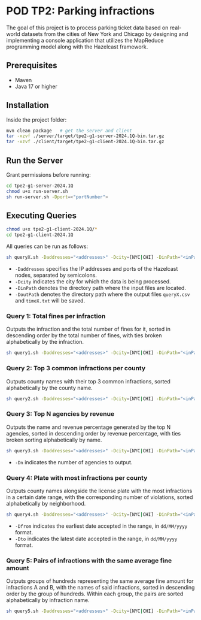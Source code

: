 # POD TP2: Parking infractions
The goal of this project is to process parking ticket data based on real-world datasets from the cities of New York and Chicago by designing and implementing a console application that utilizes the MapReduce programming model along with the Hazelcast framework.
## Prerequisites
* Maven
* Java 17 or higher
## Installation
Inside the project folder:
```bash
mvn clean package	# get the server and client
tar -xzvf ./server/target/tpe2-g1-server-2024.1Q-bin.tar.gz
tar -xzvf ./client/target/tpe2-g1-client-2024.1Q-bin.tar.gz
```
## Run the Server
Grant permissions before running:
```bash
cd tpe2-g1-server-2024.1Q
chmod u+x run-server.sh
sh run-server.sh -Dport=<"portNumber">
```

## Executing Queries
```bash
chmod u+x tpe2-g1-client-2024.1Q/*
cd tpe2-g1-client-2024.1Q
```
All queries can be run as follows:
```bash
sh queryX.sh -Daddresses="<addresses>" -Dcity=[NYC|CHI] -DinPath="<inPath>" -DoutPath="<outPath>" [params]
```
- `-Daddresses` specifies the IP addresses and ports of the Hazelcast nodes, separated by semicolons.
- `-Dcity` indicates the city for which the data is being processed.
- `-DinPath` denotes the directory path where the input files are located.
- `-DoutPath` denotes the directory path where the output files `queryX.csv` and `timeX.txt` will be saved.

### Query 1: Total fines per infraction
Outputs the infraction and the total number of fines for it, sorted in descending order by the total number of fines, with ties broken alphabetically by the infraction.
```bash
sh query1.sh -Daddresses="<addresses>" -Dcity=[NYC|CHI] -DinPath="<inPath>" -DoutPath="<outPath>"
```
### Query 2: Top 3 common infractions per county
Outputs county names with their top 3 common infractions, sorted alphabetically by the county name.
```bash
sh query2.sh -Daddresses="<addresses>" -Dcity=[NYC|CHI] -DinPath="<inPath>" -DoutPath="<outPath>"
```
### Query 3: Top N agencies by revenue
Outputs the name and revenue percentage generated by the top N agencies, sorted in descending order by revenue percentage, with ties broken sorting alphabetically by name.
```bash
sh query3.sh -Daddresses="<addresses>" -Dcity=[NYC|CHI] -DinPath="<inPath>" -DoutPath="<outPath>" -Dn="<N>"
```
* `-Dn` indicates the number of agencies to output.
### Query 4: Plate with most infractions per county
Outputs county names alongside the license plate with the most infractions in a certain date range, with the corresponding number of violations, sorted alphabetically by neighborhood.
```bash
sh query4.sh -Daddresses="<addresses>" -Dcity=[NYC|CHI] -DinPath="<inPath>" -DoutPath="<outPath>" -Dfrom="<fromDate>" -Dto="<toDate>"
```
* `-Dfrom` indicates the earliest date accepted in the range, in `dd/MM/yyyy` format.
* `-Dto` indicates the latest date accepted in the range, in `dd/MM/yyyy` format.
### Query 5: Pairs of infractions with the same average fine amount
Outputs groups of hundreds representing the same average fine amount for infractions A and B, with the names of said infractions, sorted in descending order by the group of hundreds. Within each group, the pairs are sorted alphabetically by infraction name.
```bash
sh query5.sh -Daddresses="<addresses>" -Dcity=[NYC|CHI] -DinPath="<inPath>" -DoutPath="<outPath>"
```